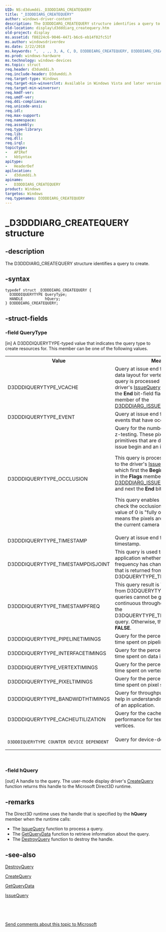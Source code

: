 ```yaml
---
UID: NS:d3dumddi._D3DDDIARG_CREATEQUERY
title: "_D3DDDIARG_CREATEQUERY"
author: windows-driver-content
description: The D3DDDIARG_CREATEQUERY structure identifies a query to create.
old-location: display\d3dddiarg_createquery.htm
old-project: display
ms.assetid: f80224c6-9046-4471-b6c6-eb14f02fc51f
ms.author: windowsdriverdev
ms.date: 2/22/2018
ms.keywords: ",  , ,, 3, A, C, D, D3DDDIARG_CREATEQUERY, D3DDDIARG_CREATEQUERY structure [Display Devices], E, G, I, Q, R, T, U, UMDisplayDriver_param_Structs_37293319-c280-4363-936a-65a8a5af4c45.xml, Y, _, _D3DDDIARG_CREATEQUERY, d3dumddi/D3DDDIARG_CREATEQUERY, display.d3dddiarg_createquery"
ms.prod: windows-hardware
ms.technology: windows-devices
ms.topic: struct
req.header: d3dumddi.h
req.include-header: D3dumddi.h
req.target-type: Windows
req.target-min-winverclnt: Available in Windows Vista and later versions of the Windows operating systems.
req.target-min-winversvr: 
req.kmdf-ver: 
req.umdf-ver: 
req.ddi-compliance: 
req.unicode-ansi: 
req.idl: 
req.max-support: 
req.namespace: 
req.assembly: 
req.type-library: 
req.lib: 
req.dll: 
req.irql: 
topictype:
-	APIRef
-	kbSyntax
apitype:
-	HeaderDef
apilocation:
-	d3dumddi.h
apiname:
-	D3DDDIARG_CREATEQUERY
product: Windows
targetos: Windows
req.typenames: D3DDDIARG_CREATEQUERY
---
```


# _D3DDDIARG_CREATEQUERY structure


## -description


The D3DDDIARG_CREATEQUERY structure identifies a query to create. 


## -syntax


````
typedef struct _D3DDDIARG_CREATEQUERY {
  D3DDDIQUERYTYPE QueryType;
  HANDLE          hQuery;
} D3DDDIARG_CREATEQUERY;
````


## -struct-fields




### -field QueryType

[in] A D3DDDIQUERYTYPE-typed value that indicates the query type to create resources for. This member can be one of the following values.

<table>
<tr>
<th>Value</th>
<th>Meaning</th>
</tr>
<tr>
<td>
D3DDDIQUERYTYPE_VCACHE

</td>
<td>
Query at issue end for driver hints about data layout for vertex caching. This query is processed through a call to the driver's <a href="..\d3dumddi\nc-d3dumddi-pfnd3dddi_issuequery.md">IssueQuery</a> function in which the <b>End</b> bit-field flag is set in the <b>Flags</b> member of the <a href="..\d3dumddi\ns-d3dumddi-_d3dddiarg_issuequery.md">D3DDDIARG_ISSUEQUERY</a> structure.

</td>
</tr>
<tr>
<td>
D3DDDIQUERYTYPE_EVENT

</td>
<td>
Query at issue end for asynchronous events that have occurred.

</td>
</tr>
<tr>
<td>
D3DDDIQUERYTYPE_OCCLUSION

</td>
<td>
Query for the number of pixels that pass z-testing. These pixels are for primitives that are drawn between an issue begin and an issue end. 

This query is processed between calls to the driver's <a href="..\d3dumddi\nc-d3dumddi-pfnd3dddi_issuequery.md">IssueQuery</a> function in which first the <b>Begin</b> bit-field flag is set in the <b>Flags</b> member of the <a href="..\d3dumddi\ns-d3dumddi-_d3dddiarg_issuequery.md">D3DDDIARG_ISSUEQUERY</a> structure and next the <b>End</b> bit-field flag is set.

This query enables an application to check the occlusion result against 0. A value of 0 is "fully occluded," which means the pixels are not visible from the current camera position.

</td>
</tr>
<tr>
<td>
D3DDDIQUERYTYPE_TIMESTAMP

</td>
<td>
Query at issue end for the 64-bit timestamp.

</td>
</tr>
<tr>
<td>
D3DDDIQUERYTYPE_TIMESTAMPDISJOINT

</td>
<td>
This query is used to notify an application whether the counter frequency has changed from the value that is returned from the D3DQUERYTYPE_TIMESTAMP query.

</td>
</tr>
<tr>
<td>
D3DDDIQUERYTYPE_TIMESTAMPFREQ

</td>
<td>
This query result is <b>TRUE</b> if the values from D3DQUERYTYPE_TIMESTAMP queries cannot be guaranteed to be continuous throughout the duration of the D3DQUERYTYPE_TIMESTAMPDISJOINT query. Otherwise, the query result is <b>FALSE</b>.

</td>
</tr>
<tr>
<td>
D3DDDIQUERYTYPE_PIPELINETIMINGS

</td>
<td>
Query for the percent of processing time spent on pipeline data.

</td>
</tr>
<tr>
<td>
D3DDDIQUERYTYPE_INTERFACETIMINGS

</td>
<td>
Query for the percent of processing time spent on data in the driver.

</td>
</tr>
<tr>
<td>
D3DDDIQUERYTYPE_VERTEXTIMINGS

</td>
<td>
Query for the percent of processing time spent on vertex shader data.

</td>
</tr>
<tr>
<td>
D3DDDIQUERYTYPE_PIXELTIMINGS

</td>
<td>
Query for the percent of processing time spent on pixel shader data.

</td>
</tr>
<tr>
<td>
D3DDDIQUERYTYPE_BANDWIDTHTIMINGS

</td>
<td>
Query for throughput measurements for help in understanding the performance of an application.

</td>
</tr>
<tr>
<td>
D3DDDIQUERYTYPE_CACHEUTILIZATION

</td>
<td>
Query for the cache hit-rate performance for textures and indexed vertices.

</td>
</tr>
<tr>
<td>

  
  
  
     D3DDDIQUERYTYPE_COUNTER_DEVICE_DEPENDENT

</td>
<td>
Query for device-dependent counters.

</td>
</tr>
</table>
 


### -field hQuery

[out] A handle to the query. The user-mode display driver's <a href="..\d3dumddi\nc-d3dumddi-pfnd3dddi_createquery.md">CreateQuery</a> function returns this handle to the Microsoft Direct3D runtime. 


## -remarks



The Direct3D runtime uses the handle that is specified by the <b>hQuery</b> member when the runtime calls:

<ul>
<li>
The <a href="..\d3dumddi\nc-d3dumddi-pfnd3dddi_issuequery.md">IssueQuery</a> function to process a query.

</li>
<li>
The <a href="..\d3dumddi\nc-d3dumddi-pfnd3dddi_getquerydata.md">GetQueryData</a> function to retrieve information about the query.

</li>
<li>
The <a href="..\d3dumddi\nc-d3dumddi-pfnd3dddi_destroyquery.md">DestroyQuery</a> function to destroy the handle.

</li>
</ul>



## -see-also

<a href="..\d3dumddi\nc-d3dumddi-pfnd3dddi_destroyquery.md">DestroyQuery</a>



<a href="..\d3dumddi\nc-d3dumddi-pfnd3dddi_createquery.md">CreateQuery</a>



<a href="..\d3dumddi\nc-d3dumddi-pfnd3dddi_getquerydata.md">GetQueryData</a>



<a href="..\d3dumddi\nc-d3dumddi-pfnd3dddi_issuequery.md">IssueQuery</a>



 

 

<a href="mailto:wsddocfb@microsoft.com?subject=Documentation%20feedback [display\display]:%20D3DDDIARG_CREATEQUERY structure%20 RELEASE:%20(2/22/2018)&amp;body=%0A%0APRIVACY STATEMENT%0A%0AWe use your feedback to improve the documentation. We don't use your email address for any other purpose, and we'll remove your email address from our system after the issue that you're reporting is fixed. While we're working to fix this issue, we might send you an email message to ask for more info. Later, we might also send you an email message to let you know that we've addressed your feedback.%0A%0AFor more info about Microsoft's privacy policy, see http://privacy.microsoft.com/en-us/default.aspx." title="Send comments about this topic to Microsoft">Send comments about this topic to Microsoft</a>

